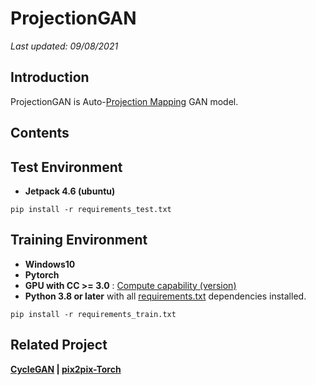 # ProjectionGAN
<!--
### [Paper]() | [Site]() | [Youtube]()/-->

*Last updated: 09/08/2021*

## Introduction
ProjectionGAN is Auto-[Projection Mapping](https://en.wikipedia.org/wiki/Projection_mapping) GAN model. 

<!-- <img src=""> 

[Bumsoo Kim]()\*
<br>Graphics Realization Lab, CAU(*)/-->

<!-- ## Result /--> 

## Contents

## Test Environment

- **Jetpack 4.6 (ubuntu)**

```
pip install -r requirements_test.txt
```

## Training Environment

- **Windows10**
- **Pytorch**
- **GPU with CC >= 3.0** : [Compute capability (version)](https://en.wikipedia.org/wiki/CUDA#GPUs_supported)
- **Python 3.8 or later** with all [requirements.txt]() dependencies installed.

```
pip install -r requirements_train.txt
```

<!--
## Getting Started

- **Quick Setup with Shell is [Here]()**
/-->

<!-- ## Environment /-->

<!--
## PMGAN in other frameworks

- Pytorch - []()
-->

## Related Project
**[CycleGAN](https://github.com/junyanz/CycleGAN) | [pix2pix-Torch](https://github.com/phillipi/pix2pix)**
